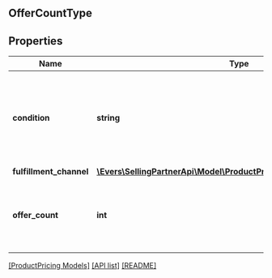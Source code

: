 ## OfferCountType

## Properties

Name | Type | Description | Notes
------------ | ------------- | ------------- | -------------
**condition** | **string** | Indicates the condition of the item. For example: New, Used, Collectible, Refurbished, or Club. | [optional]
**fulfillment_channel** | [**\Evers\SellingPartnerApi\Model\ProductPricing\FulfillmentChannelType**](FulfillmentChannelType.md) |  | [optional]
**offer_count** | **int** | The number of offers in a fulfillment channel that meet a specific condition. | [optional]

[[ProductPricing Models]](../) [[API list]](../../Api) [[README]](../../../README.md)
